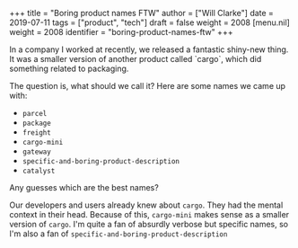 +++
title = "Boring product names FTW"
author = ["Will Clarke"]
date = 2019-07-11
tags = ["product", "tech"]
draft = false
weight = 2008
[menu.nil]
  weight = 2008
  identifier = "boring-product-names-ftw"
+++

In a company I worked at recently, we released a fantastic shiny-new thing.
It was a smaller version of another product called \`cargo\`, which did something related to packaging.

The question is, what should we call it?
Here are some names we came up with:

- `parcel`
- `package`
- `freight`
- `cargo-mini`
- `gateway`
- `specific-and-boring-product-description`
- `catalyst`

Any guesses which are the best names?

Our developers and users already knew about `cargo`. They had the mental context in their head. Because of this, `cargo-mini` makes sense as a smaller version of `cargo`.
I'm quite a fan of absurdly verbose but specific names, so I'm also a fan of `specific-and-boring-product-description`
